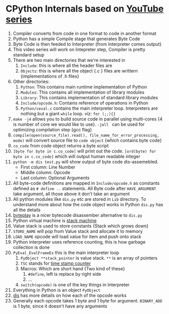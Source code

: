 # CPython Internals based on [YouTube series](https://www.youtube.com/watch?v=LhadeL7_EIU&list=PLzV58Zm8FuBL6OAv1Yu6AwXZrnsFbbR0S)

1. Compiler converts from code in one format to code in another format
1. Python has a simple Compile stage that generates Byte Code
1. Byte Code is then feeded to Interpreter {from Interpreter comes output}
1. This video series will work on Intepreter step, Compiler is pretty standard setup
1. There are two main directories that we're interested in
    1. `Include`: this is where all the header files are
    1. `Objects`: this is where all the object {.c } files are writtern {implementations of .h files}
1. Other directories:
    1. `Python`: This contains main runtime implementation of Python
    1. `Modules`: This contains all implementation of library modules
    1. `Library`: This contains implementation of standard library modules
    1. `Include/opcode.h`: Contains reference of operations in Python
    1. `Python/ceval.c` contains the main interpreter loop. Interpreters are nothing but a giant `while` loop. viz: `for (;;){}`
1. `make -j4` allows you to build source code in parallel using multi-cores {4 is number of core we would like to use}. `-jall ` can be used for optimizing compilation step {gcc flag}
1. `compile(open(source_file).read(), file_name_for_error_processing, mode)` will convert source file to `code object` {which contains byte code}
1. `co_code` from code object returns a byte script
1. `[byte for byte in c.co_code]` will print out the code. `[ord(byte) for byte in c.co_code]` which will output human readable integer
1.  `python -m dis test.py` will show output of byte code dis-assemebled. 
    - First column: Line Number
    - Middle column: Opcode
    - Last column: Optional Arguments
1. All byte-code definitions are mapped in `Include/opcode.h` as constants defined as `# define ..` statements. All Byte code after `HAVE_ARGUMENT` take argument, all those above it don't take an argument
1. All python modules like `dis.py` etc are stored in `Lib` directory. To understand more about how the code object works in Python `dis.py` has all the details
1. [byteplay](https://code.google.com/archive/p/byteplay/) is a nicer bytecode disassember alternative to `dis.py` 
1. Python virtual machine is [stack machine](https://en.wikipedia.org/wiki/Stack_machine)
1. Value stack is used to store constants {Stack which grows down}
1. `STORE_NAME` will pop from Value stack and allocate it to memory
1. `LOAD_NAME` opcode will load value for item and push onto stack
1. Python interpreter uses reference counting, this is how garbage collection is done
1. `PyEval_EvalFrameEx` this is the main interpreter loop
    1. `PyObject **stack_pointer` is value stack. `**` is an array of pointers
    1. `TSC` stands for [time stamp counter](https://en.wikipedia.org/wiki/Time_Stamp_Counter)
    1. Macros: Which are short hand {Two kind of these}
        1. `#define`, left is replace by right side
        1. ...
    1. `switch(opcode)` is one of the key things in Interpreter
1. Everything in Python is an object `PyObject`
1. [dis](https://docs.python.org/2/library/dis.html) has more details on how each of the opcode works
1. Generally each opcode takes 1 byte and 1 byte for argument. `BINARY_ADD` is 1 byte, since it doesn't have any arguments